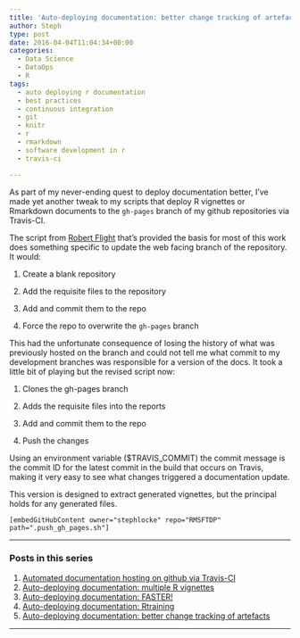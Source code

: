 ```yaml
---
title: 'Auto-deploying documentation: better change tracking of artefacts'
author: Steph
type: post
date: 2016-04-04T11:04:34+00:00
categories:
  - Data Science
  - DataOps
  - R
tags:
  - auto deploying r documentation
  - best practices
  - continuous integration
  - git
  - knitr
  - r
  - rmarkdown
  - software development in r
  - travis-ci

---
```

As part of my never-ending quest to deploy documentation better, I&#8217;ve made yet another tweak to my scripts that deploy R vignettes or Rmarkdown documents to the `gh-pages` branch of my github repositories via Travis-CI.

The script from [Robert Flight][1] that&#8217;s provided the basis for most of this work does something specific to update the web facing branch of the repository. It would:
  
1. Create a blank repository
  
2. Add the requisite files to the repository
  
3. Add and commit them to the repo
  
4. Force the repo to overwrite the `gh-pages` branch

This had the unfortunate consequence of losing the history of what was previously hosted on the branch and could not tell me what commit to my development branches was responsible for a version of the docs. It took a little bit of playing but the revised script now:
  
1. Clones the gh-pages branch
  
2. Adds the requisite files into the reports
  
3. Add and commit them to the repo
  
4. Push the changes

Using an environment variable ($TRAVIS_COMMIT) the commit message is the commit ID for the latest commit in the build that occurs on Travis, making it very easy to see what changes triggered a documentation update.
  
<!--more-->

This version is designed to extract generated vignettes, but the principal holds for any generated files.

    [embedGitHubContent owner="stephlocke" repo="RMSFTDP" path=".push_gh_pages.sh"]
    

* * *

### Posts in this series

  1. [Automated documentation hosting on github via Travis-CI][2]
  2. [Auto-deploying documentation: multiple R vignettes][3]
  3. [Auto-deploying documentation: FASTER!][4]
  4. [Auto-deploying documentation: Rtraining][5]
  5. [Auto-deploying documentation: better change tracking of artefacts][6]

* * *

 [1]: http://rmflight.github.io/posts/2014/11/travis_ci_gh_pages.html
 [2]: https://itsalocke.com/automated-documentation-hosting-on-github-via-travis-ci/
 [3]: https://itsalocke.com/auto-deploying-documentation-multiple-r-vignettes/
 [4]: https://itsalocke.com/auto-deploying-documentation-faster/
 [5]: https://itsalocke.com/auto-deploying-documentation-rtraining/
 [6]: https://itsalocke.com/auto-deploying-documentation-better-change-tracking-artefacts/